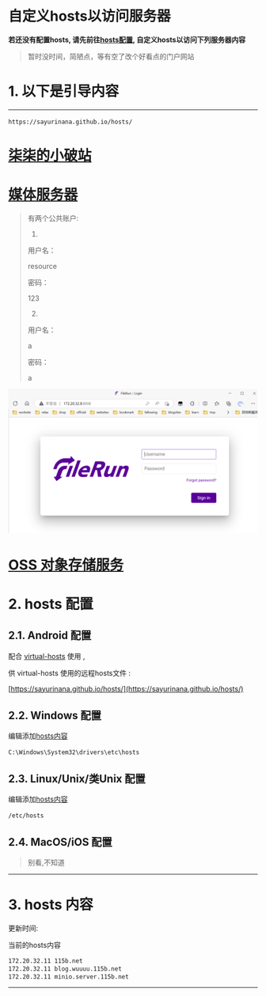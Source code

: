 # 自定义hosts以访问服务器

**若还没有配置hosts, 请先前往[hosts配置](#2-hosts-配置), 自定义hosts以访问下列服务器内容**

>  暂时没时间，简陋点，等有空了改个好看点的门户网站

# 1. 以下是引导内容

---

`https://sayurinana.github.io/hosts/`

# <a href="http://blog.wuuuu.115b.net:2233" target="_blank">柒柒的小破站</a>


# <a href="http://115b.net:8008/" target="_blank">媒体服务器</a>

> 有两个公共账户:
>
> 1. 
>
>    用户名：
>
>    resource
>
>    密码：
>
>    123
>
> 2. 
>
>    用户名：
>
>    a
>
>    密码：
>
>    a

![image-20230315142000757](./assets/image-20230315142000757.png)

# <a href="http://115b.net:9001" target="_blank">OSS 对象存储服务</a>

# 2. hosts 配置 

## 2.1. Android 配置

配合 [virtual-hosts](https://github.com/x-falcon/Virtual-Hosts) 使用 ,

供 virtual-hosts 使用的远程hosts文件 :

[https://sayurinana.github.io/hosts/](https://sayurinana.github.io/hosts/)


## 2.2. Windows 配置

编辑添加[hosts内容](#3-hosts-内容)

`C:\Windows\System32\drivers\etc\hosts`

## 2.3. Linux/Unix/类Unix 配置

编辑添加[hosts内容](#3-hosts-内容)

`/etc/hosts`

## 2.4. MacOS/iOS 配置

> 别看,不知道

---

# 3. hosts 内容

更新时间: 

当前的hosts内容

```
172.20.32.11 115b.net
172.20.32.11 blog.wuuuu.115b.net
172.20.32.11 minio.server.115b.net
```

---
